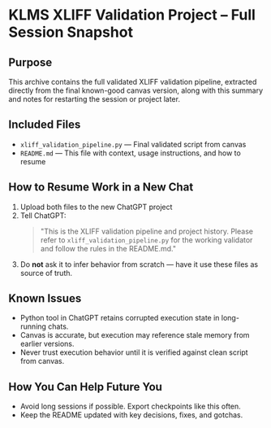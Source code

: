 # KLMS XLIFF Validation Project – Full Session Snapshot

## Purpose
This archive contains the full validated XLIFF validation pipeline, extracted directly from the final known-good canvas version, along with this summary and notes for restarting the session or project later.

## Included Files
- `xliff_validation_pipeline.py` — Final validated script from canvas
- `README.md` — This file with context, usage instructions, and how to resume

## How to Resume Work in a New Chat
1. Upload both files to the new ChatGPT project
2. Tell ChatGPT:
   > "This is the XLIFF validation pipeline and project history. Please refer to `xliff_validation_pipeline.py` for the working validator and follow the rules in the README.md."
3. Do **not** ask it to infer behavior from scratch — have it use these files as source of truth.

## Known Issues
- Python tool in ChatGPT retains corrupted execution state in long-running chats.
- Canvas is accurate, but execution may reference stale memory from earlier versions.
- Never trust execution behavior until it is verified against clean script from canvas.

## How You Can Help Future You
- Avoid long sessions if possible. Export checkpoints like this often.
- Keep the README updated with key decisions, fixes, and gotchas.
